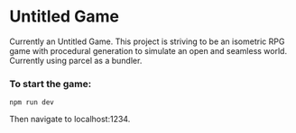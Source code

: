 # Untitled Game
Currently an Untitled Game. This project is striving to be an isometric RPG game with procedural generation to simulate an open and seamless world. Currently using parcel as a bundler.

### To start the game:
```
npm run dev
```

Then navigate to localhost:1234.